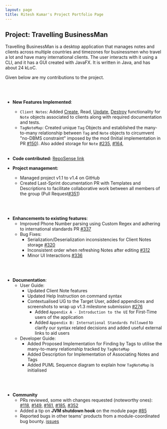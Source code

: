 ```yaml
---
layout: page
title: Ritesh Kumar's Project Portfolio Page
---
```


## Project: Travelling BusinessMan

Travelling BusinessMan is a desktop application that manages notes and clients across multiple countries and timezones for businessmen who travel a lot and have many international clients. The user interacts with it using a CLI, and it has a GUI created with JavaFX. It is written in Java, and has about 24 kLoC.

Given below are my contributions to the project.

<br/><br/>
* **New Features Implemented**:
  * `Client Notes`: Added [Create](https://github.com/AY2021S1-CS2103T-F11-4/tp/pull/134), Read, [Update](https://github.com/AY2021S1-CS2103T-F11-4/tp/pull/259), [Destroy](https://github.com/AY2021S1-CS2103T-F11-4/tp/pull/203) functionality for `Note` objects associated to clients along with required documentation and tests.  
  * `TagNoteMap`: Created unique `Tag` Objects and established the many-to-many relationship between `Tag` and `Note` objects to circumvent "no-DBMS constraint" imposed by the mod (Initial implementation in PR [#150](https://github.com/AY2021S1-CS2103T-F11-4/tp/pull/150)). Also added storage for `Note` [#235](https://github.com/AY2021S1-CS2103T-F11-4/tp/pull/235), [#164](https://github.com/AY2021S1-CS2103T-F11-4/tp/pull/164), 
<br/><br/>
* **Code contributed:** [RepoSense link](https://nus-cs2103-ay2021s1.github.io/tp-dashboard/#breakdown=true&search=rtshkmr&sort=groupTitle&sortWithin=title&since=2020-08-14&timeframe=commit&mergegroup=&groupSelect=groupByRepos&checkedFileTypes=docs~functional-code~test-code~other)

* **Project management:**
  * Managed project v1.1 to v1.4 on GitHub
  * Created Last-Sprint documentation PR with Templates and Descriptions to facilitate collaborative work between all members of the group (Pull Request[#351](https://github.com/AY2021S1-CS2103T-F11-4/tp/pull/351))
   
<br/><br/>

* **Enhancements to existing features**:
  * Improved Phone Number parsing using Custom Regex and adhering to international standards PR [#337](https://github.com/AY2021S1-CS2103T-F11-4/tp/pull/337)
  * Bug Fixes: 
    * Serialization/Deserialization inconsistencies for Client Notes storage [#320](https://github.com/AY2021S1-CS2103T-F11-4/tp/pull/320)
    * Inconsistent order when refreshing Notes after editing [#312](https://github.com/AY2021S1-CS2103T-F11-4/tp/pull/312)
    * Minor UI Interactions [#336](https://github.com/AY2021S1-CS2103T-F11-4/tp/pull/336)
    
<br/><br/>

* **Documentation**:
  * User Guide:
      * Updated Client Note features
      * Updated Help Instruction on command syntax
      * Contextualised UG to the Target User, added appendices and screenshots to wrap up v1.3 milestone submission [#276](https://github.com/AY2021S1-CS2103T-F11-4/tp/pull/276) 
        * Added `Appendix A - Introduction to the UI` for First-Time users of the application
        * Added `Appendix B: International Standards Followed` to clarify our syntax related decisions and added useful external links to aid users
  * Developer Guide:
      * Added Proposed Implementation for Finding by Tags to utilise the many-to-many relationship tracked by `TagNoteMap`
      * Added Description for Implementation of Associating Notes and Tags 
      * Added PUML Sequence diagram to explain how `TagNoteMap` is initialised
      
<br/><br/>
   
* **Community** 
  * PRs reviewed, some with changes requested (noteworthy ones): [#118](https://github.com/AY2021S1-CS2103T-F11-4/tp/pull/118), [#149](https://github.com/AY2021S1-CS2103T-F11-4/tp/pull/149), [#161](https://github.com/AY2021S1-CS2103T-F11-4/tp/pull/161), [#185](https://github.com/AY2021S1-CS2103T-F11-4/tp/pull/185), [#352](https://github.com/AY2021S1-CS2103T-F11-4/tp/pull/352)
  * Added a tip on **JVM shutdown hook** on the module page [#85](https://github.com/nus-cs2103-AY2021S1/forum/issues/85)
  * Reported bugs in other teams' products from a module-coordinated bug bounty. [issues](https://github.com/rtshkmr/ped/issues)
  
